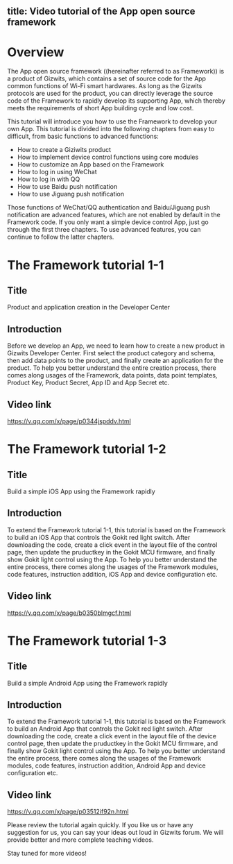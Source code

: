 title: Video tutorial of the App open source framework
---

# Overview
The App open source framework ((hereinafter referred to as Framework)) is a product of Gizwits, which contains a set of source code for the App common functions of Wi-Fi smart hardwares. As long as the Gizwits protocols are used for the product, you can directly leverage the source code of the Framework to rapidly develop its supporting App, which thereby meets the requirements of short App building cycle and low cost.

This tutorial will introduce you how to use the Framework to develop your own App. This tutorial is divided into the following chapters from easy to difficult, from basic functions to advanced functions:

* How to create a Giziwits product
* How to implement device control functions using core modules
* How to customize an App based on the Framework
* How to log in using WeChat
* How to log in with QQ
* How to use Baidu push notification
* How to use Jiguang push notification

Those functions of WeChat/QQ authentication and Baidu/Jiguang push notification are advanced features, which are not enabled by default in the Framework code. If you only want a simple device control App, just go through the first three chapters. To use advanced features, you can continue to follow the latter chapters.

# The Framework tutorial 1-1

## Title

Product and application creation in the Developer Center

## Introduction

Before we develop an App, we need to learn how to create a new product in Gizwits Developer Center. First select the product category and schema, then add data points to the product, and finally create an application for the product. To help you better understand the entire creation process, there comes along usages of the Framework, data points, data point templates, Product Key, Product Secret, App ID and App Secret etc.

## Video link

https://v.qq.com/x/page/p0344jspddv.html

# The Framework tutorial 1-2

## Title

Build a simple iOS App using the Framework rapidly
 
## Introduction

To extend the Framework tutorial 1-1, this tutorial is based on the Framework to build an iOS App that controls the Gokit red light switch. After downloading the code, create a click event in the layout file of the control page, then update the pruductkey in the Gokit MCU firmware, and finally show Gokit light control using the App. To help you better understand the entire process, there comes along the usages of the Framework modules, code features, instruction addition, iOS App and device configuration etc.

## Video link

https://v.qq.com/x/page/b0350blmgcf.html

# The Framework tutorial 1-3

## Title

Build a simple Android App using the Framework rapidly

## Introduction

To extend the Framework tutorial 1-1, this tutorial is based on the Framework to build an Android App that controls the Gokit red light switch. After downloading the code, create a click event in the layout file of the device control page, then update the pruductkey in the Gokit MCU firmware, and finally show Gokit light control using the App. To help you better understand the entire process, there comes along the usages of the Framework modules, code features, instruction addition, Android App and device configuration etc.

## Video link

https://v.qq.com/x/page/p03512if92n.html

Please review the tutorial again quickly. If you like us or have any suggestion for us, you can say your ideas out loud in Gizwits forum. We will provide better and more complete teaching videos. 

Stay tuned for more videos!

